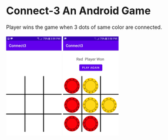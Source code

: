 # Connect-3 An Android Game
Player wins the game when 3 dots of same color are connected.<br></br>
<img src="https://github.com/Gurpreetkharoud1579/Connect-3/blob/master/Images/Start.jpeg" alt="Girl in a jacket" width = 30% height =30%>
<img src="https://github.com/Gurpreetkharoud1579/Connect-3/blob/master/Images/End.jpeg" alt="Girl in a jacket" width = 30% height =30%>

